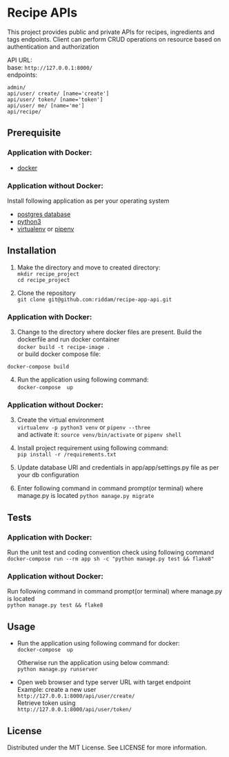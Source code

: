 
# Recipe APIs
This project provides public and private APIs for recipes,
ingredients and tags endpoints. Client can perform CRUD operations on resource based on authentication and authorization

API URL:     
base: `http://127.0.0.1:8000/`    
endpoints:

    admin/
    api/user/ create/ [name='create']
    api/user/ token/ [name='token']
    api/user/ me/ [name='me']
    api/recipe/



## Prerequisite
### Application with Docker:
 - [docker](https://docs.docker.com/engine/install/)

### Application without Docker:
Install following application as per your operating system
 - [postgres database](https://www.postgresql.org/download/)
 - [python3](https://www.python.org/downloads/)
 - [virtualenv](https://virtualenv.pypa.io/en/latest/index.html)
    or
    [pipenv](https://pipenv.pypa.io/en/latest/)


## Installation
1. Make the directory and move to created directory:  
`mkdir recipe_project`  
`cd recipe_project`   

2. Clone the repository    
`git clone git@github.com:riddam/recipe-app-api.git`

### Application with Docker:
3. Change to the directory where docker files are present. Build the dockerfile and run docker container  
`docker build -t recipe-image .`   
or build docker compose file:

  `docker-compose build `

4. Run the application using following command:     
  `docker-compose  up`

### Application without Docker:

3. Create the virtual environment      
  `virtualenv -p python3 venv` or `pipenv --three`    
  and activate it:
  `source venv/bin/activate` or `pipenv shell`

4. Install project requirement using following command:     
  `pip install -r /requirements.txt`

5. Update database URI and credentials in app/app/settings.py file as per your db configuration

6. Enter following command in command prompt(or terminal) where manage.py is located
  `python manage.py migrate`


## Tests
### Application with Docker:
Run the unit test and coding convention check using following command    
  `docker-compose run --rm app sh -c "python manage.py test && flake8"`

### Application without Docker:
Run following command in command prompt(or terminal) where manage.py is located       
  `python manage.py test && flake8`

## Usage
- Run the application using following command for docker:     
  `docker-compose  up`      

  Otherwise run the application using below command:      
  `python manage.py runserver`

- Open web browser and type server URL with target endpoint    
  Example:
  create a new user     
    `http://127.0.0.1:8000/api/user/create/`    
  Retrieve token using    
    `http://127.0.0.1:8000/api/user/token/`

## License
  Distributed under the MIT License. See LICENSE for more information.
